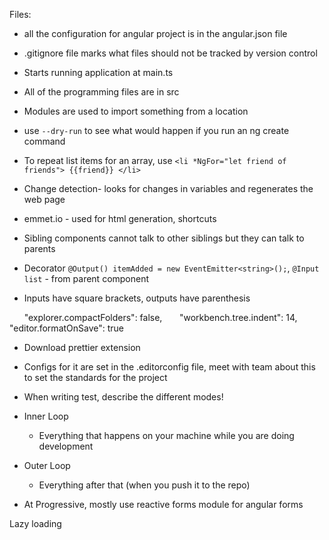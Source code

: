Files:
- all the configuration for angular project is in the angular.json file
- .gitignore file marks what files should not be tracked by version control
- Starts running application at main.ts
- All of the programming files are in src
- Modules are used to import something from a location

- use `--dry-run` to see what would happen if you run an ng create command
- To repeat list items for an array, use `<li *NgFor="let friend of friends"> {{friend}} </li>`
- Change detection- looks for changes in variables and regenerates the web page
- emmet.io - used for html generation, shortcuts
- Sibling components cannot talk to other siblings but they can talk to parents
- Decorator `@Output() itemAdded = new EventEmitter<string>();`, `@Input list` - from parent component
- Inputs have square brackets, outputs have parenthesis

      "explorer.compactFolders": false,
	      "workbench.tree.indent": 14,
	      "editor.formatOnSave": true


-  Download prettier extension
-  Configs for it are set in the .editorconfig file, meet with team about this to set the standards for the project
-  When writing test, describe the different modes!

- Inner Loop
	- Everything that happens on your machine while you are doing development

- Outer Loop
	- Everything after that (when you push it to the repo)

- At Progressive, mostly use reactive forms module for angular forms

Lazy loading